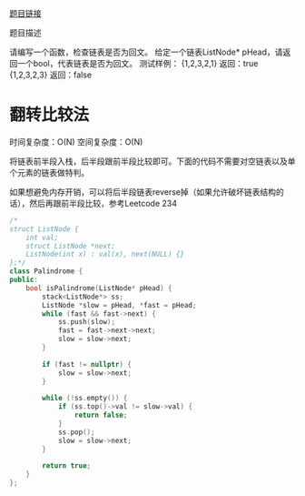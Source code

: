 [题目链接][1]

题目描述

请编写一个函数，检查链表是否为回文。
给定一个链表ListNode* pHead，请返回一个bool，代表链表是否为回文。
测试样例：
{1,2,3,2,1}
返回：true
{1,2,3,2,3}
返回：false

# 翻转比较法
时间复杂度：O(N)
空间复杂度：O(N)

将链表前半段入栈，后半段跟前半段比较即可。下面的代码不需要对空链表以及单个元素的链表做特判。

如果想避免内存开销，可以将后半段链表reverse掉（如果允许破坏链表结构的话），然后再跟前半段比较，参考Leetcode 234

```cpp
/*
struct ListNode {
    int val;
    struct ListNode *next;
    ListNode(int x) : val(x), next(NULL) {}
};*/
class Palindrome {
public:
    bool isPalindrome(ListNode* pHead) {
        stack<ListNode*> ss;
        ListNode *slow = pHead, *fast = pHead;
        while (fast && fast->next) {
            ss.push(slow);
            fast = fast->next->next;
            slow = slow->next;
        }
        
        if (fast != nullptr) {
            slow = slow->next;
        }
        
        while (!ss.empty()) {
            if (ss.top()->val != slow->val) {
                return false;
            }
            ss.pop();
            slow = slow->next;
        }
        
        return true;
    }
};
```

[1]: http://www.nowcoder.com/practice/baefd05def524a92bcfa6e1f113ed4f0?tpId=8&tqId=11006&rp=1&ru=/ta/cracking-the-coding-interview&qru=/ta/cracking-the-coding-interview/question-ranking